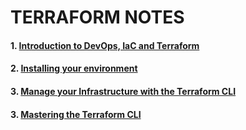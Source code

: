 # TERRAFORM NOTES

#### 1. [Introduction to DevOps, IaC and Terraform](https://docs.google.com/presentation/d/1uS5l9PEBQZK-i0VhXZoV642FrcDiBDmJqHGLs3vvb8U/edit?usp=sharing)
#### 2. [Installing your environment](https://docs.google.com/presentation/d/1f-e6cEoE8xhTU4fmp9hS8RatISSyReXBU0H34lVAgyo/edit?usp=sharing)
#### 3. [Manage your Infrastructure with the Terraform CLI](https://docs.google.com/presentation/d/1645nqOUGxuXQCPum36kwPEoX6t6yMoyxtib08PoUaSg/edit?usp=sharing)
#### 3. [Mastering the Terraform CLI](https://docs.google.com/presentation/d/1wqArfWI4vkyeYEHORUL8DXwZEcaa-d_NjyPjW-l6RH0/edit?usp=sharing)